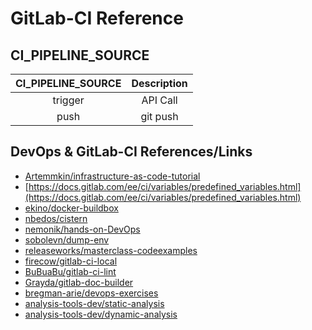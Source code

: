 # GitLab-CI Reference

## CI_PIPELINE_SOURCE

| CI_PIPELINE_SOURCE | Description |
| :----------------: | :---------: |
| trigger | API Call |
| push | git push |

## DevOps & GitLab-CI References/Links

* [Artemmkin/infrastructure-as-code-tutorial](https://github.com/Artemmkin/infrastructure-as-code-tutorial)
* [https://docs.gitlab.com/ee/ci/variables/predefined_variables.html](https://docs.gitlab.com/ee/ci/variables/predefined_variables.html)
* [ekino/docker-buildbox](https://github.com/ekino/docker-buildbox)
* [nbedos/cistern](https://github.com/nbedos/cistern)
* [nemonik/hands-on-DevOps](https://github.com/nemonik/hands-on-DevOps)
* [sobolevn/dump-env](https://github.com/sobolevn/dump-env)
* [releaseworks/masterclass-codeexamples](https://github.com/releaseworks/masterclass-codeexamples)
* [firecow/gitlab-ci-local](https://github.com/firecow/gitlab-ci-local)
* [BuBuaBu/gitlab-ci-lint](https://github.com/BuBuaBu/gitlab-ci-lint)
* [Grayda/gitlab-doc-builder](https://github.com/Grayda/gitlab-doc-builder)
* [bregman-arie/devops-exercises](https://github.com/bregman-arie/devops-exercises)
* [analysis-tools-dev/static-analysis](https://github.com/analysis-tools-dev/static-analysis)
* [analysis-tools-dev/dynamic-analysis](https://github.com/analysis-tools-dev/dynamic-analysis)